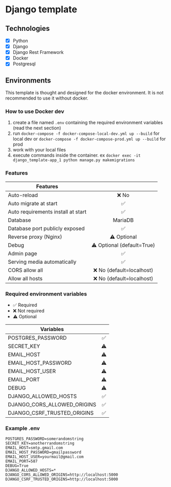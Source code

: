 # Django template

## Technologies

- [X] Python
- [X] Django
- [X] Django Rest Framework
- [X] Docker
- [X] Postgresql

## Environments

This template is thought and designed for the docker environment. It is not recommended to use it without docker.


### How to use Docker dev

1. create a file named `.env` containing the required environment variables (read the next section)
2. run `docker-compose -f docker-compose-local-dev.yml up --build` for local dev or `docker-compose -f docker-compose-prod.yml up --build` for prod
3. work with your local files
4. execute commands inside the container. ex `docker exec -it django_template-app_1 python manage.py makemigrations`

### Features

| Features                           |                            |
|------------------------------------|:--------------------------:|
| Auto-reload                        |            ❌ No            |
| Auto migrate at start              |             ✅              |
| Auto requirements install at start |             ✅              |
| Database                           |          MariaDB           |
| Database port publicly exposed     |             ✅              |
| Reverse proxy (Nginx)              |        ⚠️ Optional         |
| Debug                              | ⚠️ Optional (default=True) |
| Admin page                         |             ✅              |
| Serving media automatically        |             ✅              |
| CORS allow all                     |  ❌ No (default=localhost)  |
| Allow all hosts                    |  ❌ No (default=localhost)  |

### Required environment variables

- ✅ Required
- ❌ Not required
- ⚠️ Optional

| Variables                   |     |
|-----------------------------|:---:|
| POSTGRES_PASSWORD           |  ✅  |
| SECRET_KEY                  | ⚠️  |
| EMAIL_HOST                  | ⚠️  |
| EMAIL_HOST_PASSWORD         | ⚠️  |
| EMAIL_HOST_USER             | ⚠️  |
| EMAIL_PORT                  | ⚠️  |
| DEBUG                       | ⚠️  |
| DJANGO_ALLOWED_HOSTS        |  ✅  |
| DJANGO_CORS_ALLOWED_ORIGINS |  ✅  |
| DJANGO_CSRF_TRUSTED_ORIGINS |  ✅  |

### Example .env

```
POSTGRES_PASSWORD=somerandomstring
SECRET_KEY=anotherrandomstring
EMAIL_HOST=smtp.gmail.com
EMAIL_HOST_PASSWORD=gmailpassword
EMAIL_HOST_USER=yourmail@gmail.com
EMAIL_PORT=587
DEBUG=True
DJANGO_ALLOWED_HOSTS=*
DJANGO_CORS_ALLOWED_ORIGINS=http://localhost:5000
DJANGO_CSRF_TRUSTED_ORIGINS=http://localhost:5000
```
